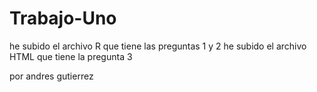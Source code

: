 # Trabajo-Uno
he subido el archivo R que tiene las preguntas 1 y 2
he subido el archivo HTML que tiene la pregunta 3

por andres gutierrez
